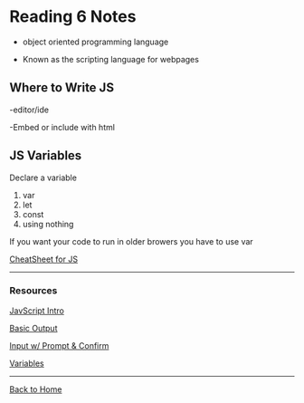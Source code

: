 # Reading 6 Notes

- object oriented programming language

- Known as the scripting language for webpages

## Where to Write JS

-editor/ide

-Embed or include with html

## JS Variables

Declare a variable

1. var
2. let
3. const
4. using nothing

If you want your code to run in older browers you have to use var

[CheatSheet for JS](https://htmlcheatsheet.com/js/)

---

### Resources

[JavScript Intro](https://developer.mozilla.org/en-US/docs/Web/JavaScript)

[Basic Output](https://code-maven.com/introduction-to-javascript)

[Input w/ Prompt & Confirm](https://code-maven.com/javascript-input-with-prompt-and-confirm)

[Variables](https://www.w3schools.com/js/js_variables.asp)

---

[Back to Home](../README.md)
